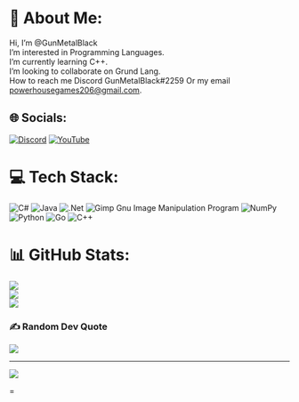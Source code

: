# 💫 About Me:
Hi, I’m @GunMetalBlack<br>I’m interested in Programming Languages.<br>I’m currently learning C++.<br>I’m looking to collaborate on Grund Lang.<br>How to reach me Discord GunMetalBlack#2259 Or my email powerhousegames206@gmail.com.


## 🌐 Socials:
[![Discord](https://img.shields.io/badge/Discord-%237289DA.svg?logo=discord&logoColor=white)](https://discord.gg/GunMetalBlack#2259) [![YouTube](https://img.shields.io/badge/YouTube-%23FF0000.svg?logo=YouTube&logoColor=white)](https://youtube.com/@https://www.youtube.com/channel/UCN_-0ER05TJXPfX98a8lHzg) 

# 💻 Tech Stack:
![C#](https://img.shields.io/badge/c%23-%23239120.svg?style=for-the-badge&logo=c-sharp&logoColor=white) ![Java](https://img.shields.io/badge/java-%23ED8B00.svg?style=for-the-badge&logo=java&logoColor=white) ![.Net](https://img.shields.io/badge/.NET-5C2D91?style=for-the-badge&logo=.net&logoColor=white) ![Gimp Gnu Image Manipulation Program](https://img.shields.io/badge/Gimp-657D8B?style=for-the-badge&logo=gimp&logoColor=FFFFFF) ![NumPy](https://img.shields.io/badge/numpy-%23013243.svg?style=for-the-badge&logo=numpy&logoColor=white) ![Python](https://img.shields.io/badge/python-3670A0?style=for-the-badge&logo=python&logoColor=ffdd54) ![Go](https://img.shields.io/badge/go-%2300ADD8.svg?style=for-the-badge&logo=go&logoColor=white) ![C++](https://img.shields.io/badge/c++-%2300599C.svg?style=for-the-badge&logo=c%2B%2B&logoColor=white)
# 📊 GitHub Stats:
![](https://github-readme-stats-sigma-five.vercel.app/api?username=GunMetalBlack&theme=dark&hide_border=false&include_all_commits=false&count_private=false)<br/>
![](https://github-readme-streak-stats.herokuapp.com/?user=GunMetalBlack&theme=dark&hide_border=false)<br/>
![](https://github-readme-stats-sigma-five.vercel.app/api/top-langs/?username=GunMetalBlack&theme=dark&hide_border=false&include_all_commits=false&count_private=false&layout=compact)

### ✍️ Random Dev Quote
![](https://quotes-github-readme.vercel.app/api?type=vetical&theme=gruvbox)

---
[![](https://visitcount.itsvg.in/api?id=GunMetalBlack&icon=8&color=10)](https://visitcount.itsvg.in)

<!-- Proudly created with GPRM ( https://gprm.itsvg.in ) -->=
